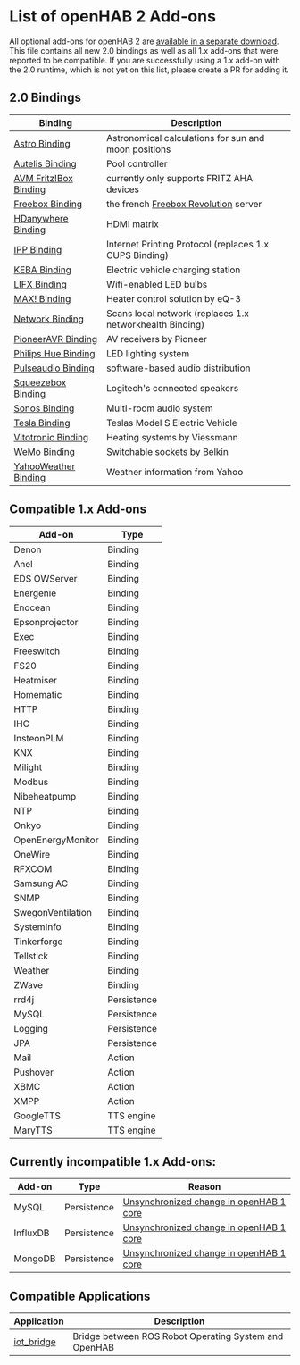 # List of openHAB 2 Add-ons

All optional add-ons for openHAB 2 are [available in a separate download](https://bintray.com/artifact/download/openhab/bin/openhab-2.0.0.alpha2-addons.zip). This file contains all new 2.0 bindings as well as all 1.x add-ons that were reported to be compatible. If you are successfully using a 1.x add-on with the 2.0 runtime, which is not yet on this list, please create a PR for adding it.

## 2.0 Bindings

| Binding | Description |
|-------|----------------------|
| [Astro Binding](../../addons/binding/org.openhab.binding.astro/README.md) | Astronomical calculations for sun and moon positions |
| [Autelis Binding](../../addons/binding/org.openhab.binding.autelis/README.md) | Pool controller |
| [AVM Fritz!Box Binding](../../addons/binding/org.openhab.binding.avmfritz/README.md) | currently only supports FRITZ AHA devices |
| [Freebox Binding](../../addons/binding/org.openhab.binding.freebox/README.md) | the french [Freebox Revolution](http://www.free.fr/adsl/freebox-revolution.html) server |
| [HDanywhere Binding](../../addons/binding/org.openhab.binding.hdanywhere/) | HDMI matrix |
| [IPP Binding](../../addons/binding/org.openhab.binding.ipp/README.md) | Internet Printing Protocol (replaces 1.x CUPS Binding) |
| [KEBA Binding](../../addons/binding/org.openhab.binding.keba/README.md) | Electric vehicle charging station |
| [LIFX Binding](https://github.com/eclipse/smarthome/blob/20150525/addons/binding/org.eclipse.smarthome.binding.lifx/README.md) | Wifi-enabled LED bulbs |
| [MAX! Binding](../../addons/binding/org.openhab.binding.max/README.md) | Heater control solution by eQ-3 |
| [Network Binding](../../addons/binding/org.openhab.binding.network/) | Scans local network (replaces 1.x networkhealth Binding) |
| [PioneerAVR Binding](../../addons/binding/org.openhab.binding.pioneeravr/README.md) | AV receivers by Pioneer |
| [Philips Hue Binding](https://github.com/eclipse/smarthome/blob/20150525/addons/binding/org.eclipse.smarthome.binding.hue/README.md) | LED lighting system |
| [Pulseaudio Binding](../../addons/binding/org.openhab.binding.pulseaudio/README.md) | software-based audio distribution |
| [Squeezebox Binding](../../addons/binding/org.openhab.binding.squeezebox/README.md) | Logitech's connected speakers |
| [Sonos Binding](../../addons/binding/org.openhab.binding.sonos/README.md) | Multi-room audio system |
| [Tesla Binding](../../addons/binding/org.openhab.binding.tesla/README.md) | Teslas Model S Electric Vehicle |
| [Vitotronic Binding](../../addons/binding/org.openhab.binding.vitotronic/README.md) | Heating systems by Viessmann |
| [WeMo Binding](https://github.com/eclipse/smarthome/blob/20150525/addons/binding/org.eclipse.smarthome.binding.wemo/README.md) | Switchable sockets by Belkin |
| [YahooWeather Binding](https://github.com/eclipse/smarthome/blob/20150525/addons/binding/org.eclipse.smarthome.binding.yahooweather/README.md) | Weather information from Yahoo |

## Compatible 1.x Add-ons

| Add-on | Type |
|--------|------|
| Denon | Binding |
| Anel | Binding |
| EDS OWServer | Binding |
| Energenie | Binding |
| Enocean | Binding |
| Epsonprojector | Binding |
| Exec | Binding |
| Freeswitch | Binding |
| FS20 | Binding |
| Heatmiser | Binding |
| Homematic | Binding |
| HTTP | Binding |
| IHC | Binding |
| InsteonPLM | Binding |
| KNX | Binding |
| Milight | Binding |
| Modbus | Binding |
| Nibeheatpump | Binding |
| NTP | Binding |
| Onkyo | Binding |
| OpenEnergyMonitor | Binding |
| OneWire | Binding |
| RFXCOM | Binding |
| Samsung AC | Binding |
| SNMP | Binding |
| SwegonVentilation | Binding |
| SystemInfo | Binding |
| Tinkerforge | Binding |
| Tellstick | Binding |
| Weather | Binding |
| ZWave | Binding |
| rrd4j | Persistence |
| MySQL | Persistence |
| Logging | Persistence |
| JPA | Persistence |
| Mail | Action |
| Pushover | Action |
| XBMC | Action |
| XMPP | Action |
| GoogleTTS | TTS engine |
| MaryTTS | TTS engine |

## Currently incompatible 1.x Add-ons:

| Add-on | Type | Reason
|--------|------|------|
| MySQL | Persistence | [Unsynchronized change in openHAB 1 core](https://github.com/openhab/openhab/issues/2661)
| InfluxDB | Persistence | [Unsynchronized change in openHAB 1 core](https://github.com/openhab/openhab/issues/2661)
| MongoDB | Persistence | [Unsynchronized change in openHAB 1 core](https://github.com/openhab/openhab/issues/2661)


## Compatible Applications

| Application | Description |
|-------|----------------------|
| [iot_bridge](https://github.com/openhab/openhab/wiki/ROS-Robot-Operating-System) | Bridge between ROS Robot Operating System and OpenHAB |
